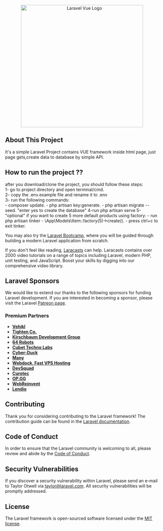 <p align="center"><a href="https://laravel.com" target="_blank"><img src="https://alunos.b7web.com.br/media/courses/laravel-vue.png" width="400" alt="Laravel Vue Logo"></a></p>


## About This Project

It's a simple Laravel Project contains VUE framework inside html page, just page gets,create data to database by simple API.

## How to run the project ??

after you download/clone the project, you should follow these steps: </br>
    1- go to project directory and open terminal/cmd. </br>
    2- copy the .env.example file and rename it to .env </br>
    3- run the following commands: </br>
        - composer update.
        - php artisan key:generate.
        - php artisan migrate --seed. "enter yes to create the database"
    4-run php artisan serve
    5- "optional" if you want to create 5 more default products using factory:
        - run php artisan tinker
        - \App\Models\Item::factory(5)->create().
        - press ctrl+c to exit tinker.
        

You may also try the [Laravel Bootcamp](https://bootcamp.laravel.com), where you will be guided through building a modern Laravel application from scratch.

If you don't feel like reading, [Laracasts](https://laracasts.com) can help. Laracasts contains over 2000 video tutorials on a range of topics including Laravel, modern PHP, unit testing, and JavaScript. Boost your skills by digging into our comprehensive video library.

## Laravel Sponsors

We would like to extend our thanks to the following sponsors for funding Laravel development. If you are interested in becoming a sponsor, please visit the Laravel [Patreon page](https://patreon.com/taylorotwell).

### Premium Partners

- **[Vehikl](https://vehikl.com/)**
- **[Tighten Co.](https://tighten.co)**
- **[Kirschbaum Development Group](https://kirschbaumdevelopment.com)**
- **[64 Robots](https://64robots.com)**
- **[Cubet Techno Labs](https://cubettech.com)**
- **[Cyber-Duck](https://cyber-duck.co.uk)**
- **[Many](https://www.many.co.uk)**
- **[Webdock, Fast VPS Hosting](https://www.webdock.io/en)**
- **[DevSquad](https://devsquad.com)**
- **[Curotec](https://www.curotec.com/services/technologies/laravel/)**
- **[OP.GG](https://op.gg)**
- **[WebReinvent](https://webreinvent.com/?utm_source=laravel&utm_medium=github&utm_campaign=patreon-sponsors)**
- **[Lendio](https://lendio.com)**

## Contributing

Thank you for considering contributing to the Laravel framework! The contribution guide can be found in the [Laravel documentation](https://laravel.com/docs/contributions).

## Code of Conduct

In order to ensure that the Laravel community is welcoming to all, please review and abide by the [Code of Conduct](https://laravel.com/docs/contributions#code-of-conduct).

## Security Vulnerabilities

If you discover a security vulnerability within Laravel, please send an e-mail to Taylor Otwell via [taylor@laravel.com](mailto:taylor@laravel.com). All security vulnerabilities will be promptly addressed.

## License

The Laravel framework is open-sourced software licensed under the [MIT license](https://opensource.org/licenses/MIT).
